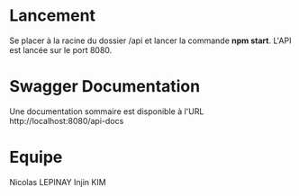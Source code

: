 # Lancement
Se placer à la racine du dossier /api et lancer la commande **npm start**.
L'API est lancée sur le port 8080.

# Swagger Documentation
Une documentation sommaire est disponible à l'URL http://localhost:8080/api-docs

# Equipe
Nicolas LEPINAY
Injin KIM